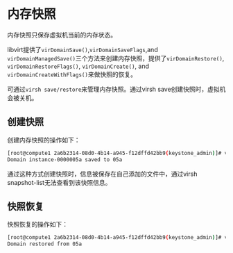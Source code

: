 # 内存快照

内存快照只保存虚拟机当前的内存状态。

libvirt提供了`virDomainSave()`,`virDomainSaveFlags`,and `virDomainManagedSave()`三个方法来创建内存快照，提供了`virDomainRestore()`, `virDomainRestoreFlags()`, `virDomainCreate()`, and `virDomainCreateWithFlags()`来做快照的恢复。

可通过`virsh save/restore`来管理内存快照。通过virsh save创建快照时，虚拟机会被关机。

## 创建快照

创建内存快照的操作如下：
```bash
[root@compute1 2a6b2314-08d0-4b14-a945-f12dffd42bb9(keystone_admin)]# virsh save instance-0000005a
Domain instance-0000005a saved to 05a
```
通过这种方式创建快照时，信息被保存在自己添加的文件中，通过virsh snapshot-list无法查看到该快照信息。

## 快照恢复

快照恢复的操作如下：
```bash
[root@compute1 2a6b2314-08d0-4b14-a945-f12dffd42bb9(keystone_admin)]# virsh restore 05a
Domain restored from 05a
```